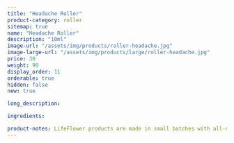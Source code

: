 ```yaml
---
title: "Headache Roller"
product-category: roller
sitemap: true
name: "Headache Roller"
description: "10ml"
image-url: "/assets/img/products/roller-headache.jpg"
image-large-url: "/assets/img/products/large/roller-headache.jpg"
price: 30
weight: 90
display_order: 11
orderable: true
hidden: false
new: true

long_description:

ingredients:

product-notes: LifeFlower products are made in small batches with all-natural and boutique ingredients. Most orders are processed within 3 days of being placed.
---
```

